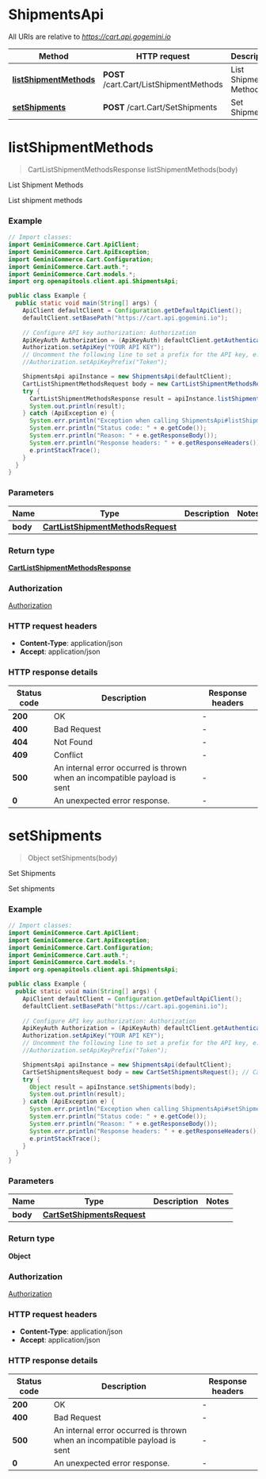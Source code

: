 # ShipmentsApi

All URIs are relative to *https://cart.api.gogemini.io*

| Method | HTTP request | Description |
|------------- | ------------- | -------------|
| [**listShipmentMethods**](ShipmentsApi.md#listShipmentMethods) | **POST** /cart.Cart/ListShipmentMethods | List Shipment Methods |
| [**setShipments**](ShipmentsApi.md#setShipments) | **POST** /cart.Cart/SetShipments | Set Shipments |


<a id="listShipmentMethods"></a>
# **listShipmentMethods**
> CartListShipmentMethodsResponse listShipmentMethods(body)

List Shipment Methods

List shipment methods

### Example
```java
// Import classes:
import GeminiCommerce.Cart.ApiClient;
import GeminiCommerce.Cart.ApiException;
import GeminiCommerce.Cart.Configuration;
import GeminiCommerce.Cart.auth.*;
import GeminiCommerce.Cart.models.*;
import org.openapitools.client.api.ShipmentsApi;

public class Example {
  public static void main(String[] args) {
    ApiClient defaultClient = Configuration.getDefaultApiClient();
    defaultClient.setBasePath("https://cart.api.gogemini.io");
    
    // Configure API key authorization: Authorization
    ApiKeyAuth Authorization = (ApiKeyAuth) defaultClient.getAuthentication("Authorization");
    Authorization.setApiKey("YOUR API KEY");
    // Uncomment the following line to set a prefix for the API key, e.g. "Token" (defaults to null)
    //Authorization.setApiKeyPrefix("Token");

    ShipmentsApi apiInstance = new ShipmentsApi(defaultClient);
    CartListShipmentMethodsRequest body = new CartListShipmentMethodsRequest(); // CartListShipmentMethodsRequest | 
    try {
      CartListShipmentMethodsResponse result = apiInstance.listShipmentMethods(body);
      System.out.println(result);
    } catch (ApiException e) {
      System.err.println("Exception when calling ShipmentsApi#listShipmentMethods");
      System.err.println("Status code: " + e.getCode());
      System.err.println("Reason: " + e.getResponseBody());
      System.err.println("Response headers: " + e.getResponseHeaders());
      e.printStackTrace();
    }
  }
}
```

### Parameters

| Name | Type | Description  | Notes |
|------------- | ------------- | ------------- | -------------|
| **body** | [**CartListShipmentMethodsRequest**](CartListShipmentMethodsRequest.md)|  | |

### Return type

[**CartListShipmentMethodsResponse**](CartListShipmentMethodsResponse.md)

### Authorization

[Authorization](../README.md#Authorization)

### HTTP request headers

 - **Content-Type**: application/json
 - **Accept**: application/json

### HTTP response details
| Status code | Description | Response headers |
|-------------|-------------|------------------|
| **200** | OK |  -  |
| **400** | Bad Request |  -  |
| **404** | Not Found |  -  |
| **409** | Conflict |  -  |
| **500** | An internal error occurred is thrown when an incompatible payload is sent |  -  |
| **0** | An unexpected error response. |  -  |

<a id="setShipments"></a>
# **setShipments**
> Object setShipments(body)

Set Shipments

Set shipments

### Example
```java
// Import classes:
import GeminiCommerce.Cart.ApiClient;
import GeminiCommerce.Cart.ApiException;
import GeminiCommerce.Cart.Configuration;
import GeminiCommerce.Cart.auth.*;
import GeminiCommerce.Cart.models.*;
import org.openapitools.client.api.ShipmentsApi;

public class Example {
  public static void main(String[] args) {
    ApiClient defaultClient = Configuration.getDefaultApiClient();
    defaultClient.setBasePath("https://cart.api.gogemini.io");
    
    // Configure API key authorization: Authorization
    ApiKeyAuth Authorization = (ApiKeyAuth) defaultClient.getAuthentication("Authorization");
    Authorization.setApiKey("YOUR API KEY");
    // Uncomment the following line to set a prefix for the API key, e.g. "Token" (defaults to null)
    //Authorization.setApiKeyPrefix("Token");

    ShipmentsApi apiInstance = new ShipmentsApi(defaultClient);
    CartSetShipmentsRequest body = new CartSetShipmentsRequest(); // CartSetShipmentsRequest | 
    try {
      Object result = apiInstance.setShipments(body);
      System.out.println(result);
    } catch (ApiException e) {
      System.err.println("Exception when calling ShipmentsApi#setShipments");
      System.err.println("Status code: " + e.getCode());
      System.err.println("Reason: " + e.getResponseBody());
      System.err.println("Response headers: " + e.getResponseHeaders());
      e.printStackTrace();
    }
  }
}
```

### Parameters

| Name | Type | Description  | Notes |
|------------- | ------------- | ------------- | -------------|
| **body** | [**CartSetShipmentsRequest**](CartSetShipmentsRequest.md)|  | |

### Return type

**Object**

### Authorization

[Authorization](../README.md#Authorization)

### HTTP request headers

 - **Content-Type**: application/json
 - **Accept**: application/json

### HTTP response details
| Status code | Description | Response headers |
|-------------|-------------|------------------|
| **200** | OK |  -  |
| **400** | Bad Request |  -  |
| **500** | An internal error occurred is thrown when an incompatible payload is sent |  -  |
| **0** | An unexpected error response. |  -  |


